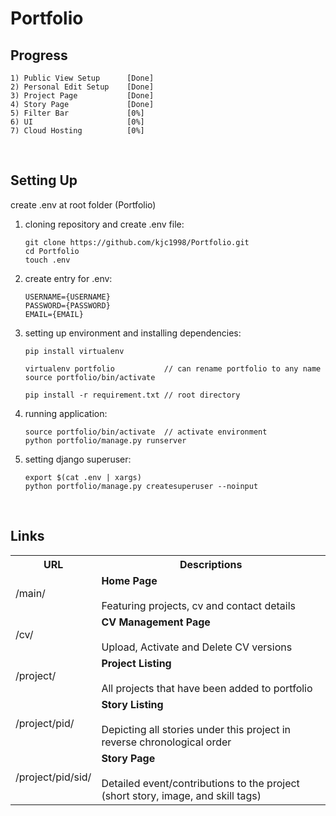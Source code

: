 # Portfolio

## Progress

```
1) Public View Setup      [Done]
2) Personal Edit Setup    [Done]
3) Project Page           [Done]
4) Story Page             [Done]
5) Filter Bar             [0%]
6) UI                     [0%]
7) Cloud Hosting          [0%]
```

<br>

## Setting Up

create .env at root folder (Portfolio)

1. cloning repository and create .env file:

   ```shell
   git clone https://github.com/kjc1998/Portfolio.git
   cd Portfolio
   touch .env
   ```

2. create entry for .env:

   ```shell
   USERNAME={USERNAME}
   PASSWORD={PASSWORD}
   EMAIL={EMAIL}
   ```

3. setting up environment and installing dependencies:

   ```shell
   pip install virtualenv

   virtualenv portfolio           // can rename portfolio to any name
   source portfolio/bin/activate

   pip install -r requirement.txt // root directory
   ```

4. running application:

   ```shell
   source portfolio/bin/activate  // activate environment
   python portfolio/manage.py runserver
   ```

5. setting django superuser:

   ```shell
   export $(cat .env | xargs)
   python portfolio/manage.py createsuperuser --noinput
   ```

<br>

## Links

<table>
   <tr>
      <th><b>URL</b></th>
      <th><b>Descriptions</b></th>
  </tr>

  <tr>
      <td>/main/</td>
      <td>
         <b>Home Page</b><br><br>
         Featuring projects, cv and contact details
      </td>
  </tr>

  <tr>
      <td>/cv/</td>
      <td>
         <b>CV Management Page</b><br><br>
         Upload, Activate and Delete CV versions
      </td>
  </tr>

  <tr>
      <td>/project/</td>
      <td>
         <b>Project Listing</b><br><br>
         All projects that have been added to portfolio
      </td>
  </tr>

  <tr>
      <td>/project/pid/</td>
      <td>
         <b>Story Listing</b><br><br>
         Depicting all stories under this project in reverse chronological order
      </td>
  </tr>

  <tr>
      <td>/project/pid/sid/</td>
      <td>
         <b>Story Page</b><br><br>
         Detailed event/contributions to the project (short story, image, and skill tags)
      </td>
  </tr>
</table>
